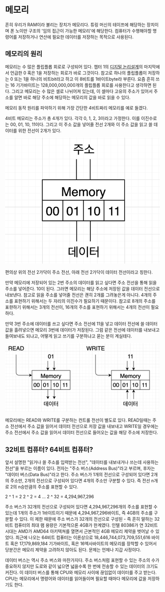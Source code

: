 # 메모리

흔히 우리가 RAM이라 불리는 장치가 메모리다. 튜링 머신의 테이프에 해당하는 장치이며 폰 노이만 구조의 '임의 접근이 가능한 메모리'에 해당한다. 컴퓨터가 수행해야할 명령어를 저장하거나 연산에 필요한 데이터를 저장하는 목적으로 사용된다.

## 메모리의 원리

메모리는 수 많은 플립플롭 회로로 구성되어 있다. 챕터 1의 [디지털 논리설계](../ch1-computer-science-intro/section3-digital-circuit.md)의 마지막에서 언급한 0 혹은 1을 저장하는 회로가 바로 그것이다. 참고로 하나의 플립플롭이 저장하는 0 또는 1을 하나의 비트bit라고 하고 이 8비트를 1바이트byte라 부른다. 요즘 흔히 쓰는 16 기가바이트는 128,000,000,000개의 플립플롭 회로를 사용한다고 생각하면 된다. 그리고 메모리는 수 많은 셀로 나뉘어져 있는데, 이 셀마다 고유의 주소가 있어서 주소를 알면 바로 해당 주소에 해당하는 메모리의 값을 바로 읽을 수 있다.

메모리 동작 원리를 파악하기 위해 가장 간단한 4비트짜리 메모리를 예로 들겠다.

4비트 메모리는 주소가 총 4개가 있다. 각각 0, 1, 2, 3이라고 가정한다. 이를 이진수로는 00, 01, 10, 11이다. 그리고 이 주소 값을 넣어줄 전선 2개와 이 주소 값을 읽고 쓸 데이터를 위한 전선이 2개가 있다. 

![4비트 메모리](./img/4bit-memory.png)

편의상 위의 전선 2가닥이 주소 전선, 아래 전선 2가닥이 데이터 전선이라고 칭한다.

만약 메모리에 저장되어 있는 2번 주소의 데이터를 읽고 싶다면 주소 전선을 통해 읽을 주소를 넣어준다. 10이 된다. 그러면 메모리는 해당 주소에 저장된 값을 데이터 전선으로 내보낸다. 참고로 읽을 주소를 넣어줄 전선은 괜히 2개를 그려놓은게 아니다. 4개의 주소를 표현하기 위해서는 두 자리의 이진수가 필요하기 때문이다. 참고로 8개의 주소를 표햔하기 위해서는 3개의 전선이, 16개의 주소를 표현하기 위해서는 4개의 전선이 필요하다.

만약 3번 주소에 데이터를 쓰고 싶다면 주소 전선에 11을 넣고 데이터 전선에 쓸 데이터 값을 흘려넣으면 메모리 3번에 데이터가 저장된다. 그럼 같은 전선에 데이터를 내보내고 들여보내도 되냐고, 어떻게 읽고 쓰기를 구분하냐고 묻는 분이 계실테다.

![메모리 읽고 쓰기](./img/memory-read-write.png)

메모리에는 READ와 WRITE를 구분하는 컨트롤 전선이 별도로 있다. READ일때는 주소 전선에서 주소 값을 읽어서 데이터 전선으로 저장 값을 내보내고 WRITE일 경우에는 주소 전선에서 주소 값을 읽어서 데이터 전선으로 들어오는 값을 해당 주소에 저장한다.

## 32비트 컴퓨터? 64비트 컴퓨터?

앞서 설명한 "읽거나 쓸 주소를 입력받는 전선", "데이터를 내보내거나 쓰는데 사용하는 전선"을 부르는 이름이 있다. 전자는 "주소 버스(Address Bus)"라고 부르며, 후자는 "데이터 버스(Data Bus)"라고 한다. 주소 버스가 1개의 전선으로 구성되어 있다면 2개의 주소만, 2개의 전선으로 구성되어 있다면 4개의 주소만 구분할 수 있다. 즉 전선 n개로 2의 n승만큼의 주소를 표현할 수 있다.

2 ^ 1 = 2
2 ^ 2 = 4
...
2 ^ 32 = 4,294,967,296

주소 버스가 32개의 전선으로 구성되어 있다면 4,294,967,296개의 주소를 표현할 수 있는데 1개의 주소가 1바이트이기 때문에 4,294,967,296바이트, 즉 4GB의 주소를 구분할 수 있다. 이 제한 때문에 주소 버스가 32개의 전선으로 구성된 - 즉 흔히 말하는 32비트 컴퓨터의 최대 램 용량은 기본적으론 4GB가 한계였다. 인텔 80386가 연 32비트 시대는 AMD가 AMD64 아키텍쳐를 열면서 근본적인 4GB 메모리 제약을 벗어날 수 있었다. 최근에 나오는 64비트 컴퓨터는 이론상으로 18,446,744,073,709,551,616 바이트 혹은 17,179,869,184 기가바이트, 혹은 16엑사바이트의 메모리를 장착할 수 있어서 당분간은 메모리 제약을 고려하지 않아도 된다. 문제는 언제나 지갑 사정이다.

데이터 버스는 역시 주소 버스와 마찬가지다. 주소 버스처럼 표현할 수 있는 주소의 수가 중요하지 않지만 도로와 같이 넓으면 넓을수록 한 번에 전송할 수 있는 데이터의 크기도 커진다. 이 데이터 버스를 통해 CPU와 메모리 사이에 끊임없이 데이터를 주고 받는다. CPU는 메모리에서 명령어와 데이터를 읽어들이며 필요할 때마다 메모리에 값을 저장하기도 한다.
